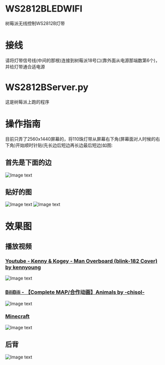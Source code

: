 # WS2812BLEDWIFI
树莓派无线控制WS2812B灯带

# 接线  
请将灯带信号线(中间的那根)连接到树莓派18号口(靠外面从电源那端数第6个)，并给灯带通合适电源  

# WS2812BServer.py
这是树莓派上跑的程序

# 操作指南  
目前只弄了2560x1440屏幕的，将110珠灯带从屏幕右下角(屏幕面对人时候的右下角)开始顺时针贴(先长边后短边再长边最后短边)如图:  
## 首先是下面的边  
![Image text](https://github.com/LunaroakF/WS2812BLEDWIFI/blob/master/pictures/01.jpg) 

## 贴好的图
![Image text](https://github.com/LunaroakF/WS2812BLEDWIFI/blob/master/pictures/02.jpg) 
![Image text](https://github.com/LunaroakF/WS2812BLEDWIFI/blob/master/pictures/03.jpg) 

# 效果图
## 播放视频
### [Youtube - Kenny & Kogey - Man Overboard (blink-182 Cover) by kennyoung](https://www.youtube.com/watch?v=YVAiErpAjeI)
![Image text](https://github.com/LunaroakF/WS2812BLEDWIFI/blob/master/pictures/04.jpg) 
### [BiliBili - 【Complete MAP/合作动画】Animals by -chisol-](https://www.bilibili.com/video/BV1ed4y127CM/)
![Image text](https://github.com/LunaroakF/WS2812BLEDWIFI/blob/master/pictures/05.jpg) 
### [Minecraft](https://www.minecraft.net/)
![Image text](https://github.com/LunaroakF/WS2812BLEDWIFI/blob/master/pictures/06.jpg) 

## 后背
![Image text](https://github.com/LunaroakF/WS2812BLEDWIFI/blob/master/pictures/07.jpg) 

